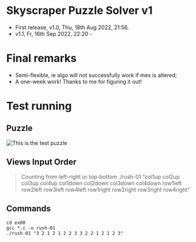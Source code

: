 # Skyscraper Puzzle Solver v1
- First release, v1.0, Thu, 18th Aug 2022, 21:56.
- v1.1, Fr, 16th Sep 2022, 22:20 -

# Final remarks
- Semi-flexible, ie algo will not successfully work 
if mes is altered;
- A one-week work! Thanks to me for figuring it out!

# Test running

## Puzzle
![This is the test puzzle](https://steamuserimages-a.akamaihd.net/ugc/947343292121732592/A6E3950ABFA019E3D5C78A3C202AE6A365FD93C1/)

## Views Input Order
> Counting from left-right or top-bottom
./rush-01 "col1up col2up col3up col4up col1down col2down col3down col4down row1left row2left row3left row4left row1right row2right row3right row4right"

## Commands
```
cd ex00
gcc *.c -o rush-01
./rush-01 "3 2 1 2 1 2 2 3 3 2 2 1 2 1 2 3"
```
